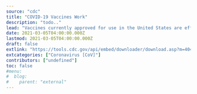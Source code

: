 ```yaml
---
source: "cdc"
title: "COVID-19 Vaccines Work"
description: "todo.."
lead: "Vaccines currently approved for use in the United States are effective at preventing COVID-19."
date: 2021-03-05T04:00:00.000Z
lastmod: 2021-03-05T04:00:00.000Z
draft: false
extlink: "https://tools.cdc.gov/api/embed/downloader/download.asp?m=404952&c=418780"
extcategories: ["Coronavirus [CoV]"]
contributors: ["undefined"]
toc: false
#menu:
#  blog:
#    parent: "external"
---
```

